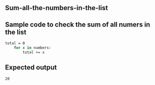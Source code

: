 ## Sum-all-the-numbers-in-the-list
## Sample code to check the sum of all numers in the list
```sh
total = 0
    for x in numbers:
        total += x
```
## Expected output
```sh
20
```
